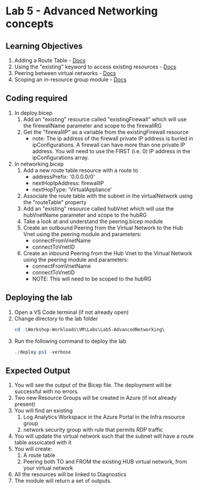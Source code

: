 # Lab 5 - Advanced Networking concepts

## Learning Objectives
1. Adding a Route Table - [Docs](https://learn.microsoft.com/en-gb/azure/templates/microsoft.network/routetables?pivots=deployment-language-bicep)
1. Using the "existing" keyword to access existing resources - [Docs](https://learn.microsoft.com/en-us/azure/azure-resource-manager/bicep/existing-resource)
1. Peering between virtual networks - [Docs](https://learn.microsoft.com/en-gb/azure/templates/microsoft.network/virtualnetworks/virtualnetworkpeerings?pivots=deployment-language-bicep)
1. Scoping an in-resource group module - [Docs](https://learn.microsoft.com/en-us/azure/azure-resource-manager/bicep/modules#set-module-scope)

## Coding required
1. In deploy.bicep
    1. Add an "existing" resource called "existingFirewall" which will use the firewallName parameter and scope to the firewallRG
    1. Get the "firewallIP" as a variable from the existingFirewall resource
        - note: The ip address of the firewall private IP address is buried in ipConfigurations.  A firewall can have more than one private IP address.  You will need to use the FIRST (i.e. 0) IP address in the ipConfigurations array.
1. In networking.bicep
    1. Add a new route table resource with a route to
        - addressPrefix: '0.0.0.0/0'
        - nextHopIpAddress: firewallIP
        - nextHopType: 'VirtualAppliance'
    1. Associate the route table with the subnet in the virtualNetwork using the "routeTable" property
    1. Add an "existing" resource called hubVnet which will use the hubVnetName parameter and scope to the hubRG
    1. Take a look at and understand the peering.bicep module
    1. Create an outbound Peering from the Virtual Network to the Hub Vnet using the peering module and parameters:
        - connectFromVnetName
        - connectToVnetID
    1. Create an inbound Peering from the Hub Vnet to the Virtual Network using the peering module and parameters:
        - connectFromVnetName
        - connectToVnetID
        - NOTE: This will need to be scoped to the hubRG

## Deploying the lab
1. Open a VS Code terminal (if not already open)
1. Change directory to the lab folder
    ```powershell
    cd .\Workshop-Workloads\VM\Labs\Lab5-AdvancedNetworking\
    ```
1. Run the following command to deploy the lab
    ```powershell
    ./deploy.ps1 -verbose
    ```

## Expected Output
1. You will see the output of the Bicep file. The deployment will be successful with no errors.
1. Two new Resource Groups will be created in Azure (if not already present)
1. You will find an existing
    1. Log Analytics Workspace in the Azure Portal in the Infra resource group
    1. network security group with rule that permits RDP traffic
1. You will update the virtual network such that the subnet will have a route table assoicated with it
1. You will create:
    1. A route table
    1. Peering both TO and FROM the existing HUB virtual network, from your virtual network
1. All the resources will be linked to Diagnostics
1. The module will return a set of outputs.

